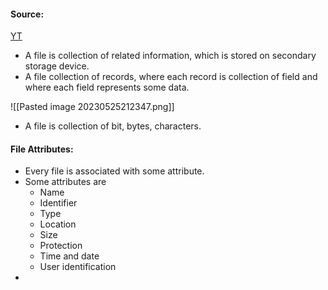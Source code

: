 #### Source:
[YT](https://www.youtube.com/watch?v=gSks2GpUx3Q&list=PLXj4XH7LcRfDrdQuJTHIPmKMpa7eYVaPm&index=75)

* A file is collection of related information, which is stored on secondary storage device.
* A file collection of records, where each record is collection of field and where each field represents some data.


![[Pasted image 20230525212347.png]]

* A file is collection of bit, bytes, characters.

#### File Attributes:

* Every file is associated with some attribute.
* Some attributes are
	* Name
	* Identifier
	* Type
	* Location
	* Size
	* Protection
	* Time and date
	* User identification
* 
